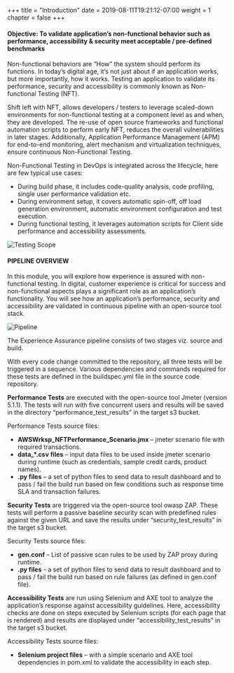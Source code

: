 +++
title = "Introduction"
date = 2019-08-11T19:21:12-07:00
weight = 1
chapter = false
+++


#### Objective: To validate application’s non-functional behavior such as performance, accessibility & security meet acceptable / pre-defined benchmarks


Non-functional behaviors are “How” the system should perform its functions. In today’s digital age, it’s not just about if an application works, but more importantly, how it works. Testing an application to validate its performance, security and accessibility is commonly known as Non-functional Testing (NFT). 

Shift left with NFT, allows developers / testers to leverage scaled-down environments for non-functional testing at a component level as and when, they are developed. The re-use of open source frameworks and functional automation scripts to perform early NFT, reduces the overall vulnerabilities in later stages. Additionally, Application Performance Management (APM) for end-to-end monitoring, alert mechanism and virtualization techniques, ensure continuous Non-Functional Testing.

Non-Functional Testing in DevOps is integrated across the lifecycle, here are few typical use cases:
- During build phase, it includes code-quality analysis, code profiling, single user performance validation etc.
- During environment setup, it covers automatic spin-off, off load generation environment, automatic environment configuration and test execution.
- During functional testing, it leverages automation scripts for Client side performance and accessibility assessments.



 

![Testing Scope](/images/module4/intro-1.png)



#### PIPELINE OVERVIEW

In this module, you will explore how experience is assured with non-functional testing. In digital, customer experience is critical for success and non-functional aspects plays a significant role as an application’s functionality. You will see how an application’s performance, security and accessibility are validated in continuous pipeline with an open-source tool stack.  

![Pipeline](/images/module4/pipe-1.png)

The Experience Assurance pipeline consists of two stages viz. source and build.

With every code change committed to the repository, all three tests will be triggered in a sequence. Various dependencies and commands required for these tests are defined in the buildspec.yml file in the source code repository. 

**Performance Tests** are executed with the open-source tool Jmeter (version 5.1.1). The tests will run with five concurrent users and results will be saved in the directory “performance_test_results” in the target s3 bucket.

 Performance Tests source files:
- **AWSWrksp_NFTPerformance_Scenario.jmx** – jmeter scenario file with required transactions.
- 	**data_*.csv files** – input data files to be used inside jmeter scenario during runtime (such as credentials, sample credit cards, product names).
- **.py files** – a set of python files to send data to result dashboard and to pass / fail the build run based on few conditions such as response time SLA and transaction failures.

 **Security Tests** are triggered via the open-source tool owasp ZAP. These tests will perform a passive baseline security scan with predefined rules against the given URL and save the results under “security_test_results” in the target s3 bucket.

Security Tests source files:
- **gen.conf** – List of passive scan rules to be used by ZAP proxy during runtime.
- **.py files** -  a set of python files to send data to result dashboard and to pass / fail the build run based on rule failures (as defined in gen.conf file).

**Accessibility Tests** are run using Selenium and AXE tool to analyze the application’s response against accessibility guidelines. Here, accessibility checks are done on steps executed by Selenium scripts (for each page that is rendered) and results are displayed under “accessibility_test_results” in the target s3 bucket.

Accessibility Tests source files:
- **Selenium project files**  – with a simple scenario and AXE tool dependencies in pom.xml to validate the accessibility in each step.


